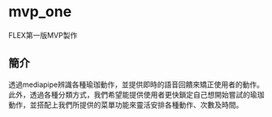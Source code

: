 # mvp_one

FLEX第一版MVP製作

## 簡介

透過mediapipe辨識各種瑜珈動作，並提供即時的語音回饋來矯正使用者的動作。
此外，透過各種分類方式，我們希望能提供使用者更快鎖定自己想開始嘗試的瑜珈動作，並搭配上我們所提供的菜單功能來靈活安排各種動作、次數及時間。
